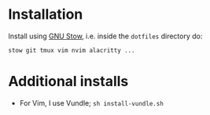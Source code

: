 # Installation
Install using [GNU Stow](https://www.gnu.org/software/stow/), i.e. inside the `dotfiles` directory do:
```
stow git tmux vim nvim alacritty ...
```
# Additional installs
- For Vim, I use Vundle; `sh install-vundle.sh`

